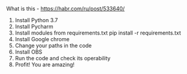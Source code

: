 What is this - https://habr.com/ru/post/533640/

1) Install Python 3.7
2) Install Pycharm
3) Install modules from requirements.txt pip install -r requirements.txt
4) Install Google chrome
5) Change your paths in the code
6) Install OBS
7) Run the code and check its operability
8) Profit! You are amazing!